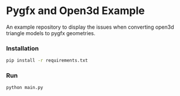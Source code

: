 # Pygfx and Open3d Example

An example repository to display the issues when converting open3d triangle models to pygfx geometries.

### Installation

```bash
pip install -r requirements.txt
```

### Run

```
python main.py
```